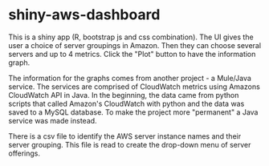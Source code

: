 # shiny-aws-dashboard
This is a shiny app (R, bootstrap js and css combination). The UI gives the user a choice of server groupings in Amazon. Then they can choose several servers and up to 4 metrics. Click the "Plot" button to have the information graph. 

The information for the graphs comes from another project - a Mule/Java service. The services are comprised of CloudWatch metrics using Amazons CloudWatch API in Java. In the beginning, the data came from python scripts that called Amazon's CloudWatch with python and the data was saved to a MySQL database. To make the project more "permanent" a Java service was made instead. 

There is a csv file to identify the AWS server instance names and their server grouping. This file is read to create the drop-down menu of server offerings. 
